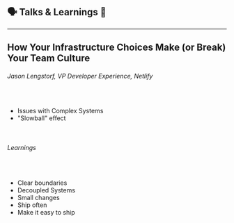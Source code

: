 <!-- section-title: Talks & Learnings -->

##  🗣 Talks & Learnings 🧠 

---

## How Your Infrastructure Choices Make (or Break) Your Team Culture

###### _Jason Lengstorf, VP Developer Experience, Netlify_

<div>
    <br />
    <ul> 
        <li>
            <h7> Issues with Complex Systems </h7>
        </li>
        <li>
            <h7> "Slowball" effect </h7>
        </li>
    </ul>
    <br />
    <h6> Learnings </h6>
    <br />
    <ul> 
        <li>
            <h7> Clear boundaries </h7>
        </li>
        <li>
            <h7> Decoupled Systems </h7>
        </li>
        <li>
            <h7> Small changes </h7>
        </li>
        <li>
            <h7> Ship often </h7>
        </li>
        <li>
            <h7> Make it easy to ship </h7>
        </li>
    </ul>
    <br />
</div>

